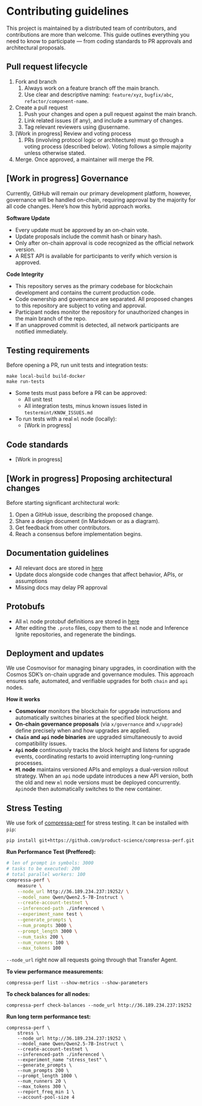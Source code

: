 # Contributing guidelines
This project is maintained by a distributed team of contributors, and contributions are more than welcome. This guide outlines everything you need to know to participate — from coding standards to PR approvals and architectural proposals.
## Pull request lifecycle

1. Fork and branch 
	1. Always work on a feature branch off the main branch.
	2. Use clear and descriptive naming: `feature/xyz`, `bugfix/abc`, `refactor/component-name`.
2. Create a pull request
	1. Push your changes and open a pull request against the main branch.
	2. Link related issues (if any), and include a summary of changes.
	3. Tag relevant reviewers using @username.
3. [Work in progress] Review and voting process 
	1. PRs (involving protocol logic or architecture) must go through a voting process (described below). Voting follows a simple majority unless otherwise stated.
4. Merge. Once approved, a maintainer will merge the PR.
## [Work in progress] Governance

Currently, GitHub will remain our primary development platform, however, governance will be handled on-chain, requiring approval by the majority for all code changes. Here’s how this hybrid approach works.

**Software Update**
- Every update must be approved by an on-chain vote.
- Update proposals include the commit hash or binary hash.
- Only after on-chain approval is code recognized as the official network version.
- A REST API is available for participants to verify which version is approved.
  
**Code Integrity**
- This repository serves as the primary codebase for blockchain development and contains the current production code.
- Code ownership and governance are separated. All proposed changes to this repository are subject to voting and approval.
- Participant nodes monitor the repository for unauthorized changes in the main branch of the repo.
- If an unapproved commit is detected, all network participants are notified immediately.

## Testing requirements

Before opening a PR, run unit tests and integration tests:
```
make local-build build-docker
make run-tests
```

- Some tests must pass before a PR can be approved:
	- All unit test
	- All integration tests, minus known issues listed in `testermint/KNOW_ISSUES.md`
- To run tests with a real `ml` node (locally):
	- [Work in progress]
## Code standards
- [Work in progress]
## [Work in progress] Proposing architectural changes

Before starting significant architectural work:
1. Open a GitHub issue, describing the proposed change.
2. Share a design document (in Markdown or as a diagram).
3. Get feedback from other contributors.
4. Reach a consensus before implementation begins.
## Documentation guidelines

- All relevant docs are stored in [here](https://github.com/product-science/pivot-docs)
- Update docs alongside code changes that affect behavior, APIs, or assumptions
- Missing docs may delay PR approval

## Protobufs

- All `ml` node protobuf definitions are stored in [here](https://github.com/product-science/chain-protos/blob/main/proto/network_node/v1/network_node.proto)
- After editing the `.proto` files, copy them to the `ml` node and Inference Ignite repositories, and regenerate the bindings.
## Deployment and updates

We use Cosmovisor for managing binary upgrades, in coordination with the Cosmos SDK’s on-chain upgrade and governance modules. This approach ensures safe, automated, and verifiable upgrades for both `chain` and `api` nodes.

**How it works**
- **Cosmovisor** monitors the blockchain for upgrade instructions and automatically switches binaries at the specified block height.
- **On-chain governance proposals** (via `x/governance` and `x/upgrade`) define precisely when and how upgrades are applied.
- **`Chain` and `api` node binaries** are upgraded simultaneously to avoid compatibility issues.
- **`Api` node** continuously tracks the block height and listens for upgrade events, coordinating restarts to avoid interrupting long-running processes.
- **`Ml` node** maintains versioned APIs and employs a dual-version rollout strategy. When an `api` node update introduces a new API version, both the old and new `ml` node versions must be deployed concurrently. `Api`node then automatically switches to the new container.


## Stress Testing

We use fork of [compressa-perf](https://github.com/product-science/compressa-perf) for stress testing. 
It can be installed with `pip`:
```
pip install git+https://github.com/product-science/compressa-perf.git
```


**Run Performance Test (Preffered):**
```bash
# len of prompt in symbols: 3000
# tasks to be executed: 200  
# total parallel workers: 100
compressa-perf \
	measure \
	--node_url http://36.189.234.237:19252/ \
	--model_name Qwen/Qwen2.5-7B-Instruct \
	--create-account-testnet \
	--inferenced-path ./inferenced \
	--experiment_name test \
	--generate_prompts \
	--num_prompts 3000 \
	--prompt_length 3000 \
	--num_tasks 200 \
	--num_runners 100 \
	--max_tokens 100
```

`--node_url` right now all requests going through that Transfer Agent.

**To view performance measurements:**
```
compressa-perf list --show-metrics --show-parameters
```

**To check balances for all nodes:**
```
compressa-perf check-balances --node_url http://36.189.234.237:19252
```

**Run long term performance test:**
```
compressa-perf \
	stress \
	--node_url http://36.189.234.237:19252 \
	--model_name Qwen/Qwen2.5-7B-Instruct \
	--create-account-testnet \
	--inferenced-path ./inferenced \
	--experiment_name "stress_test" \
	--generate_prompts \
	--num_prompts 200 \
	--prompt_length 1000 \
	--num_runners 20 \
	--max_tokens 300 \
	--report_freq_min 1 \
	--account-pool-size 4
```
